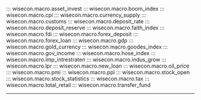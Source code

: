 ::: wisecon.macro.asset_invest
::: wisecon.macro.boom_index
::: wisecon.macro.cpi
::: wisecon.macro.currency_supply
::: wisecon.macro.customs
::: wisecon.macro.deposit_rate
::: wisecon.macro.deposit_reserve
::: wisecon.macro.faith_index
::: wisecon.macro.fdi
::: wisecon.macro.forex_deposit
::: wisecon.macro.forex_loan
::: wisecon.macro.gdp
::: wisecon.macro.gold_currency
::: wisecon.macro.goodes_index
::: wisecon.macro.gov_income
::: wisecon.macro.hose_index
::: wisecon.macro.imp_intrestraten
::: wisecon.macro.indus_grow
::: wisecon.macro.lpr
::: wisecon.macro.new_loan
::: wisecon.macro.oil_price
::: wisecon.macro.pmi
::: wisecon.macro.ppi
::: wisecon.macro.stock_open
::: wisecon.macro.stock_statistics
::: wisecon.macro.tax
::: wisecon.macro.total_retail
::: wisecon.macro.transfer_fund

----
